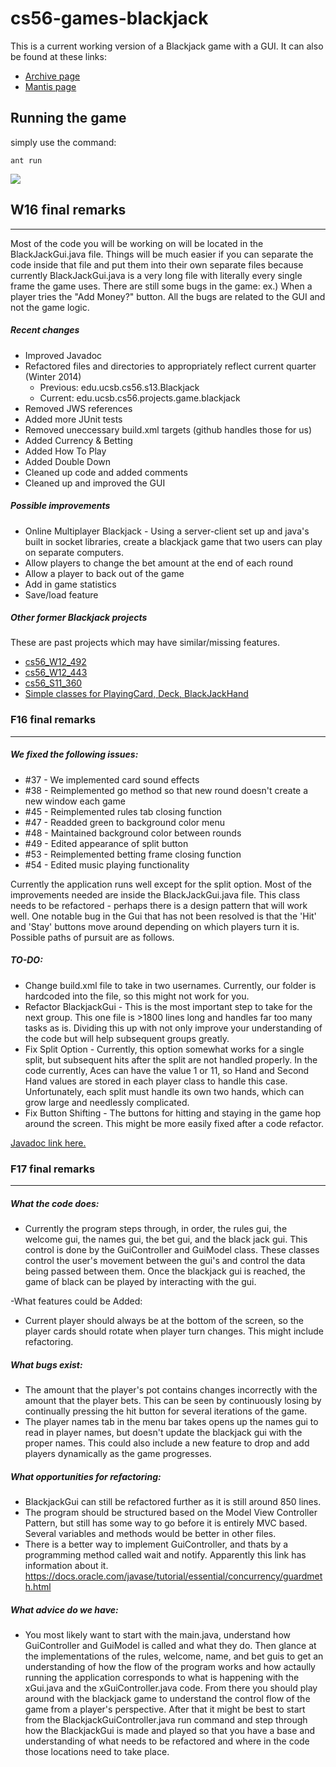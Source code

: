# cs56-games-blackjack

This is a current working version of a Blackjack game with a GUI. It can also be found at these links:

* [Archive page](https://foo.cs.ucsb.edu/cs56/issues/0000866/)
* [Mantis page](https://foo.cs.ucsb.edu/56mantis/view.php?id=866)

## Running the game

simply use the command:
```
ant run
```

![](http://i.imgur.com/rXE5Qe1.png)

## W16 final remarks
-------------------
Most of the code you will be working on will be located in the BlackJackGui.java file. Things will be much easier if you can separate the code inside that file and put them into their own separate files because currently BlackJackGui.java is a very long file with literally every single frame the game uses. There are still some bugs in the game: ex.) When a player tries the "Add Money?" button. All the bugs are related to the GUI and not the game logic.

##### Recent changes
* Improved Javadoc
* Refactored files and directories to appropriately reflect current quarter (Winter 2014)
    * Previous: edu.ucsb.cs56.s13.Blackjack
    * Current: edu.ucsb.cs56.projects.game.blackjack
* Removed JWS references
* Added more JUnit tests
* Removed uneccessary build.xml targets (github handles those for us)
* Added Currency & Betting
* Added How To Play
* Added Double Down
* Cleaned up code and added comments
* Cleaned up and improved the GUI

##### Possible improvements

* Online Multiplayer Blackjack - Using a server-client set up and java's built in socket libraries, create a blackjack game that two users can play on separate computers.
* Allow players to change the bet amount at the end of each round
* Allow a player to back out of the game
* Add in game statistics
* Save/load feature

##### Other former Blackjack projects
These are past projects which may have similar/missing features.

* [cs56_W12_492](https://foo.cs.ucsb.edu/cs56/issues/0000492/lab09b/)
* [cs56_W12_443](https://foo.cs.ucsb.edu/cs56/issues/0000443/)
* [cs56_S11_360](https://foo.cs.ucsb.edu/cs56/issues/0000360/)
* [Simple classes for PlayingCard, Deck, BlackJackHand](https://foo.cs.ucsb.edu/cs56/issues/0000215/)


### F16 final remarks
-------------------
##### We fixed the following issues:
* #37 - We implemented card sound effects
* #38 - Reimplemented go method so that new round doesn't create a new window each game
* #45 - Reimplemented rules tab closing function
* #47 - Readded green to background color menu
* #48 - Maintained background color between rounds
* #49 - Edited appearance of split button
* #53 - Reimplemented betting frame closing function
* #54 - Edited music playing functionality  

Currently the application runs well except for the split option. Most of the improvements needed are inside the BlackJackGui.java file. This class needs to be refactored - perhaps there is a design pattern that will work well. One notable bug in the Gui that has not been resolved is that the 'Hit' and 'Stay' buttons move around depending on which players turn it is. Possible paths of pursuit are as follows.  

##### TO-DO:
* Change build.xml file to take in two usernames. Currently, our folder is hardcoded into the file, so this might not work for you.
* Refactor BlackjackGui - This is the most important step to take for the next group. This one file is >1800 lines long and handles far too many tasks as is. Dividing this up with not only improve your understanding of the code but will help subsequent groups greatly.
* Fix Split Option - Currently, this option somewhat works for a single split, but subsequent hits after the split are not handled properly. In the code currently, Aces can have the value 1 or 11, so Hand and Second Hand values are stored in each player class to handle this case. Unfortunately, each split must handle its own two hands, which can grow large and needlessly complicated.
* Fix Button Shifting - The buttons for hitting and staying in the game hop around the screen. This might be more easily fixed after a code refactor.  


[Javadoc link here.](https://github.com/UCSB-CS56-F16/cs56-games-blackjack_javadoc_davidtsu_chavez95)

### F17 final remarks
------------------
##### What the code does:
* Currently the program steps through, in order, the rules gui, the welcome gui, the names gui, the bet gui, and the black jack gui. This control is done by the GuiController and GuiModel class. These classes control the user's movement between the gui's and control the data being passed between them. Once the blackjack gui is reached, the game of black can be played by interacting with the gui.

-What features could be Added:
* Current player should always be at the bottom of the screen, so the player cards should rotate when player turn changes. This might include refactoring.

##### What bugs exist:
* The amount that the player's pot contains changes incorrectly with the amount that the player bets. This can be seen by continuously losing by continually pressing the hit button for several iterations of the game.
* The player names tab in the menu bar takes opens up the names gui to read in player names, but doesn't update the blackjack gui with the proper names. This could also include a new feature to drop and add players dynamically as the game progresses.

##### What opportunities for refactoring:
* BlackjackGui can still be refactored further as it is still around 850 lines.
* The program should be structured based on the Model View Controller Pattern, but still has some way to go before it is entirely MVC based. Several variables and methods would be better in other files.
* There is a better way to implement GuiController, and thats by a programming method called wait and notify. Apparently this link has information about it. https://docs.oracle.com/javase/tutorial/essential/concurrency/guardmeth.html

##### What advice do we have:
* You most likely want to start with the main.java, understand how GuiController and GuiModel is called and what they do. Then glance at the implementations of the rules, welcome, name, and bet guis to get an understanding of how the flow of the program works and how actaully running the application corresponds to what is happening with the xGui.java and the xGuiController.java code. From there you should play around with the blackjack game to understand the control flow of the game from a player's perspective. After that it might be best to start from the BlackjackGuiController.java run command and step through how the BlackjackGui is made and played so that you have a base and understanding of what needs to be refactored and where in the code those locations need to take place.
